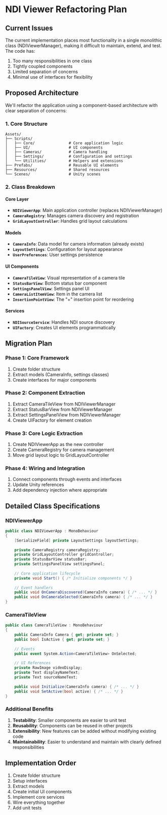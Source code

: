 # NDI Viewer Refactoring Plan

## Current Issues

The current implementation places most functionality in a single monolithic class (NDIViewerManager), making it difficult to maintain, extend, and test. The code has:

1. Too many responsibilities in one class
2. Tightly coupled components
3. Limited separation of concerns
4. Minimal use of interfaces for flexibility

## Proposed Architecture

We'll refactor the application using a component-based architecture with clear separation of concerns:

### 1. Core Structure

```
Assets/
├── Scripts/
│   ├── Core/               # Core application logic
│   ├── UI/                 # UI components
│   ├── Cameras/            # Camera handling
│   ├── Settings/           # Configuration and settings
│   └── Utilities/          # Helpers and extensions
├── Prefabs/                # Reusable UI elements
├── Resources/              # Shared resources
└── Scenes/                 # Unity scenes
```

### 2. Class Breakdown

#### Core Layer

- **`NDIViewerApp`**: Main application controller (replaces NDIViewerManager)
- **`CameraRegistry`**: Manages camera discovery and registration
- **`GridLayoutController`**: Handles grid layout calculations

#### Models

- **`CameraInfo`**: Data model for camera information (already exists)
- **`LayoutSettings`**: Configuration for layout appearance
- **`UserPreferences`**: User settings persistence

#### UI Components

- **`CameraTileView`**: Visual representation of a camera tile
- **`StatusBarView`**: Bottom status bar component
- **`SettingsPanelView`**: Settings panel UI
- **`CameraListItemView`**: Item in the camera list
- **`InsertionPointView`**: The "+" insertion point for reordering

#### Services

- **`NDISourceService`**: Handles NDI source discovery
- **`UIFactory`**: Creates UI elements programmatically

## Migration Plan

### Phase 1: Core Framework

1. Create folder structure
2. Extract models (CameraInfo, settings classes)
3. Create interfaces for major components

### Phase 2: Component Extraction

1. Extract CameraTileView from NDIViewerManager
2. Extract StatusBarView from NDIViewerManager
3. Extract SettingsPanelView from NDIViewerManager
4. Create UIFactory for element creation

### Phase 3: Core Logic Extraction

1. Create NDIViewerApp as the new controller
2. Create CameraRegistry for camera management
3. Move grid layout logic to GridLayoutController

### Phase 4: Wiring and Integration

1. Connect components through events and interfaces
2. Update Unity references
3. Add dependency injection where appropriate

## Detailed Class Specifications

### NDIViewerApp
```csharp
public class NDIViewerApp : MonoBehaviour
{
    [SerializeField] private LayoutSettings layoutSettings;
    
    private CameraRegistry cameraRegistry;
    private GridLayoutController gridController;
    private StatusBarView statusBar;
    private SettingsPanelView settingsPanel;
    
    // Core application lifecycle
    private void Start() { /* Initialize components */ }
    
    // Event handlers
    public void OnCameraDiscovered(CameraInfo camera) { /* ... */ }
    public void OnCameraSelected(CameraInfo camera) { /* ... */ }
}
```

### CameraTileView
```csharp
public class CameraTileView : MonoBehaviour
{
    public CameraInfo Camera { get; private set; }
    public bool IsActive { get; private set; }
    
    // Events
    public event System.Action<CameraTileView> OnSelected;
    
    // UI References
    private RawImage videoDisplay;
    private Text displayNameText;
    private Text sourceNameText;
    
    public void Initialize(CameraInfo camera) { /* ... */ }
    public void SetActive(bool active) { /* ... */ }
}
```

### Additional Benefits

1. **Testability**: Smaller components are easier to unit test
2. **Reusability**: Components can be reused in other projects
3. **Extensibility**: New features can be added without modifying existing code
4. **Maintainability**: Easier to understand and maintain with clearly defined responsibilities

## Implementation Order

1. Create folder structure
2. Setup interfaces
3. Extract models
4. Create initial UI components
5. Implement core services
6. Wire everything together
7. Add unit tests 